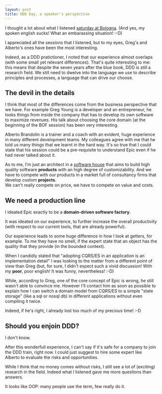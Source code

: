 ```yaml
---
layout: post
title: DDD Day, a speaker's perspective
---
```

I thought a lot about what I listened [saturday at Bologna][ddd-day].
(And yes, my spoken english sucks! What an embarassing situation! :-D)

I appreciated all the sessions that I listened, but to my eyes, Greg's 
and Alberto's ones have been the most interesting.

Indeed, as a DDD pratictioner, I noted that our experience almost overlaps 
(with some small yet relevant differences).
That's quite interesting to me: this means that despite the seven years after
the blue book, DDD is still a research field. We still need to dwelve into the
language we use to describe principles and processes, a language that can drive
our choose.

The devil in the details
------------------------
I think that most of the differences come from the business perspective that we
have. For example Greg Young is a developer and an entrepreneur, he looks 
things from inside the company that has to develop its own software to 
maximize revenues. His talk about choosing the core domain (at the 
beginning of the BOF session) has been very interesting.  

Alberto Brandolin is a trainer and a coach with an evident, huge experience in
many different development teams. My colleagues agree with me that he told us 
many things that we learnt in the hard way.
It's so true that I could state that his session could be a pre-requisite to 
understand Epic even if he had never talked about it.

As to me, I'm just an architect in a [software house][ors] that aims to build
high quality software **products** with an high degree of customizability.
And we have to compete with our products in a market full of consultancy firms 
that develop custom **projects**.  
We can't really compete on price, we have to compete on value and costs.

We need a production line
-------------------------
I ideated Epic exactly to be a **domain-driven software factory**.

It was ideated on our experience, to further increase the overall productivity 
(with respect to our current tools, that are already powerful).

Our experience leads to some huge difference in how I look at getters, for 
example. To me they have no smell, if the expert state that an object has the 
quality that they provide (in the bounded context).

When I candidly stated that "adopting CQRS/ES in an application is an 
implementation detail" I was looking to the matter from a different point of 
view than Greg (but, for sure, I didn't expect such a vivid discussion! 
With my **poor**, poor english! It was funny, nevertheless! :-D)

While, according to Greg, one of the core concept of Epic is wrong, he still 
wasn't able to convince me. However I'll contact him as soon as possible to 
explain how I can switch a domain model from CQRS/ES to a simple "state storage" 
(like a sql or nosql db) in different applications without even compiling it 
twice.

Indeed, if he's right, I already lost too much of my precious time! :-D

Should you enjoin DDD?
----------------------
I don't know.

After this wonderfull experience, I can't say if it's safe for a company to 
join the DDD train, right now. I could just suggest to hire some expert like 
Alberto to evaluate the risks and opportunities.

While I think that no money comes without risks, I still see a lot of 
(exciting) research in the field. Indeed what I listened gave me more 
questions than answers.

It looks like OOP: many people use the term, few really do it.  

[ddd-day]: http://ddd-day.it/
[manual]: http://epic.tesio.it/doc/manual.html
[bbp]: http://beyondbulletpoints.com/ "Beyond Bullet Points"
[ors]: http://www.ors.it/ "Operational Research Systems"




